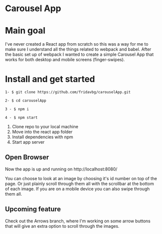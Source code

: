 # Carousel App

# Main goal

I've never created a React app from scratch so this was a way for me to make sure I understand all the things related to webpack and babel.
After the basic set up of webpack I wanted to create a simple Carousel App that works for both desktop and mobile screens (finger-swipes).

# Install and get started

```
1- $ git clone https://github.com/fridavbg/carouselApp.git

2- $ cd carouselApp

3 - $ npm i

4 - $ npm start

```

1. Clone repo to your local machine
2. Move into the react app folder
3. Install dependencies with npm
4. Start app server

## Open Browser

Now the app is up and running on http://localhost:8080/

You can choose to look at an image by choosing it's id number on top of the page.
Or just plainly scroll through them all with the scrollbar at the bottom of each image. If you are on a mobile device you can also swipe through them all.

## Upcoming feature

Check out the Arrows branch, where I'm working on some arrow buttons that will give an extra option to scroll through the images.
